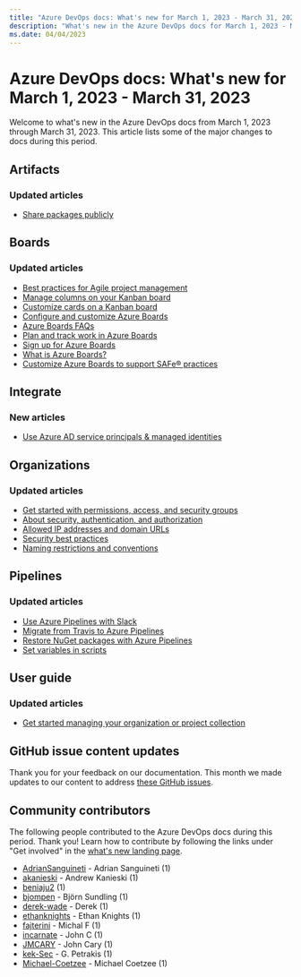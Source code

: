 ```yaml
---
title: "Azure DevOps docs: What's new for March 1, 2023 - March 31, 2023"
description: "What's new in the Azure DevOps docs for March 1, 2023 - March 31, 2023."
ms.date: 04/04/2023
---
```


# Azure DevOps docs: What's new for March 1, 2023 - March 31, 2023

Welcome to what's new in the Azure DevOps docs from March 1, 2023 through March 31, 2023. This article lists some of the major changes to docs during this period.

## Artifacts

### Updated articles

- [Share packages publicly](/azure/devops/artifacts/tutorials/share-packages-publicly)

## Boards

### Updated articles

- [Best practices for Agile project management](/azure/devops/boards/best-practices-agile-project-management)
- [Manage columns on your Kanban board](/azure/devops/boards/boards/add-columns)
- [Customize cards on a Kanban board](/azure/devops/boards/boards/customize-cards)
- [Configure and customize Azure Boards](/azure/devops/boards/configure-customize)
- [Azure Boards FAQs](/azure/devops/boards/faqs)
- [Plan and track work in Azure Boards](/azure/devops/boards/get-started/plan-track-work)
- [Sign up for Azure Boards](/azure/devops/boards/get-started/sign-up-invite-teammates)
- [What is Azure Boards?](/azure/devops/boards/get-started/what-is-azure-boards)
- [Customize Azure Boards to support SAFe&reg; practices](/azure/devops/boards/plans/safe-customize)

## Integrate

### New articles

- [Use Azure AD service principals & managed identities](/azure/devops/integrate/get-started/authentication/service-principal-managed-identity)

## Organizations

### Updated articles

- [Get started with permissions, access, and security groups](/azure/devops/organizations/security/about-permissions)
- [About security, authentication, and authorization](/azure/devops/organizations/security/about-security-identity)
- [Allowed IP addresses and domain URLs](/azure/devops/organizations/security/allow-list-ip-url)
- [Security best practices](/azure/devops/organizations/security/security-best-practices)
- [Naming restrictions and conventions](/azure/devops/organizations/settings/naming-restrictions)

## Pipelines

### Updated articles

- [Use Azure Pipelines with Slack](/azure/devops/pipelines/integrations/slack)
- [Migrate from Travis to Azure Pipelines](/azure/devops/pipelines/migrate/from-travis)
- [Restore NuGet packages with Azure Pipelines](/azure/devops/pipelines/packages/nuget-restore)
- [Set variables in scripts](/azure/devops/pipelines/process/set-variables-scripts)

## User guide

### Updated articles

- [Get started managing your organization or project collection](/azure/devops/user-guide/manage-organization-collection)

## GitHub issue content updates

Thank you for your feedback on our documentation. This month we made updates to our content to address [these GitHub issues](https://github.com/MicrosoftDocs/azure-devops-docs/issues?q=linked%3Apr+is%3Aissue+is%3Aclosed+closed%3A2023-03-01..2023-03-31).

## Community contributors

The following people contributed to the Azure DevOps docs during this period. Thank you! Learn how to contribute by following the links under "Get involved" in the [what's new landing page](index.yml).

- [AdrianSanguineti](https://github.com/AdrianSanguineti) - Adrian Sanguineti (1)
- [akanieski](https://github.com/akanieski) - Andrew Kanieski (1)
- [beniaju2](https://github.com/beniaju2) (1)
- [bjompen](https://github.com/bjompen) - Björn Sundling (1)
- [derek-wade](https://github.com/derek-wade) - Derek (1)
- [ethanknights](https://github.com/ethanknights) - Ethan Knights (1)
- [fajterini](https://github.com/fajterini) - Michal F (1)
- [incarnate](https://github.com/incarnate) - John C (1)
- [JMCARY](https://github.com/JMCARY) - John Cary (1)
- [kek-Sec](https://github.com/kek-Sec) - G. Petrakis (1)
- [Michael-Coetzee](https://github.com/Michael-Coetzee) - Michael Coetzee (1)
